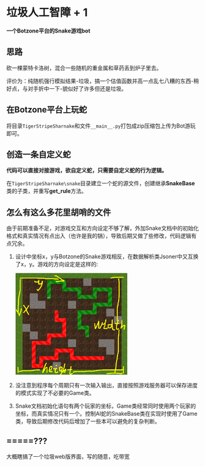 # 垃圾人工智障 + 1

**一个Botzone平台的Snake游戏bot**

## 思路

砍一棵蒙特卡洛树，混合一些随机的重金属和草药丢到炉子里去。

评价为：纯随机强行模拟结果-垃圾，搞一个估值函数并高一点乱七八糟的东西-稍好点，与对手折中一下-貌似好了许多但还是垃圾。

## 在Botzone平台上玩蛇

将目录`TigerStripeSharnake`和文件`__main__.py`打包成zip压缩包上传为Bot游玩即可。

## 创造一条自定义蛇

**代码可以直接对接游戏，欲自定义蛇，只需要自定义蛇的行为逻辑。**

在`TigerStripeSharnake\snake`目录建立一个蛇的源文件，创建继承**SnakeBase**类的子类，并重写**get_rule**方法。

## 怎么有这么多花里胡哨的文件

由于前期准备不足，对游戏交互和方向设定不够了解，外加Snake文档中的初始化格式和真实情况有点出入（也许是我的锅），导致后期又做了些修改，代码逻辑有点冗余。

1. 设计中坐标x，y与Botzone的Snake游戏相反，在数据解析类Jsoner中又互换了x，y。游戏的方向设定是这样的:

   ![方向示意图](README/方向示意图.png)

2. 没注意到程序每个周期只有一次输入输出，直接按照游戏服务器可以保存进度的模式实现了不必要的Game类。

3. Snake文档初始化语句有两个玩家的坐标，Game类经常同时使用两个玩家的坐标，而真实情况只有一个。控制AI蛇的SnakeBase类在实现时使用了Game类，导致后期修改代码后增加了一些本可以避免的复杂判断。

## =====???

大概瞎搞了一个垃圾web版界面，写的随意，吃带宽